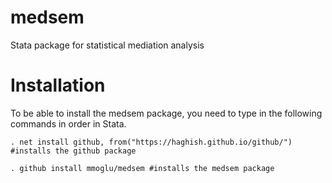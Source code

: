 # medsem
Stata package for statistical mediation analysis

# Installation
To be able to install the medsem package, you need to type in the following commands in order in Stata.
```
. net install github, from("https://haghish.github.io/github/") #installs the github package
```
```
. github install mmoglu/medsem #installs the medsem package
```
